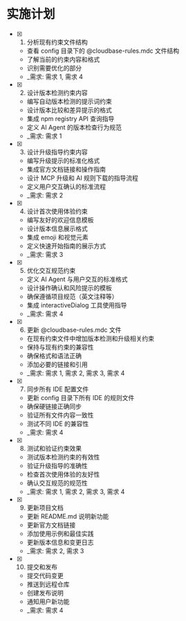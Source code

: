 # 实施计划

- [x] 1. 分析现有约束文件结构
  - 查看 config 目录下的 @cloudbase-rules.mdc 文件结构
  - 了解当前的约束内容和格式
  - 识别需要优化的部分
  - _需求: 需求 1, 需求 4

- [x] 2. 设计版本检测约束内容
  - 编写自动版本检测的提示词约束
  - 设计版本比较和差异提示的格式
  - 集成 npm registry API 查询指导
  - 定义 AI Agent 的版本检查行为规范
  - _需求: 需求 1

- [x] 3. 设计升级指导约束内容
  - 编写升级提示的标准化格式
  - 集成官方文档链接和操作指南
  - 设计 MCP 升级和 AI 规则下载的指导流程
  - 定义用户交互确认的标准流程
  - _需求: 需求 2

- [x] 4. 设计首次使用体验约束
  - 编写友好的欢迎信息模板
  - 设计版本信息展示格式
  - 集成 emoji 和视觉元素
  - 定义快速开始指南的展示方式
  - _需求: 需求 3

- [x] 5. 优化交互规范约束
  - 定义 AI Agent 与用户交互的标准格式
  - 设计操作确认和风险提示的模板
  - 确保遵循项目规范（英文注释等）
  - 集成 interactiveDialog 工具使用指导
  - _需求: 需求 4

- [x] 6. 更新 @cloudbase-rules.mdc 文件
  - 在现有约束文件中增加版本检测和升级相关约束
  - 保持与现有约束的兼容性
  - 确保格式和语法正确
  - 添加必要的链接和引用
  - _需求: 需求 1, 需求 2, 需求 3, 需求 4

- [x] 7. 同步所有 IDE 配置文件
  - 更新 config 目录下所有 IDE 的规则文件
  - 确保硬链接正确同步
  - 验证所有文件内容一致性
  - 测试不同 IDE 的兼容性
  - _需求: 需求 4

- [x] 8. 测试和验证约束效果
  - 测试版本检测约束的有效性
  - 验证升级指导的准确性
  - 检查首次使用体验的友好性
  - 确认交互规范的规范性
  - _需求: 需求 1, 需求 2, 需求 3, 需求 4

- [x] 9. 更新项目文档
  - 更新 README.md 说明新功能
  - 更新官方文档链接
  - 添加使用示例和最佳实践
  - 更新版本信息和变更日志
  - _需求: 需求 2, 需求 3

- [x] 10. 提交和发布
  - 提交代码变更
  - 推送到远程仓库
  - 创建发布说明
  - 通知用户新功能
  - _需求: 需求 4 